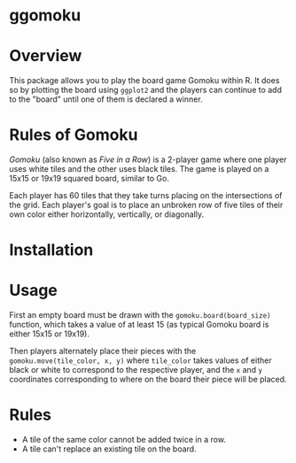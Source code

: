# ggomoku

# Overview
This package allows you to play the board game Gomoku within R. It does so by plotting the board using `ggplot2` and the players can continue to add to the "board" until one of them is declared a winner.

# Rules of Gomoku
_Gomoku_ (also known as _Five in a Row_) is a 2-player game where one player uses white tiles and the other uses black tiles. The game is played on a 15x15 or 19x19 squared board, similar to Go. 

Each player has 60 tiles that they take turns placing on the intersections of the grid. Each player's goal is to place an unbroken row of five tiles of their own color either horizontally, vertically, or diagonally. 

# Installation


# Usage
First an empty board must be drawn with the `gomoku.board(board_size)` function, which takes a value of at least 15 (as typical Gomoku board is either 15x15 or 19x19).

Then players alternately place their pieces with the `gomoku.move(tile_color, x, y)` where `tile_color` takes values of either black or white to correspond to the respective player, and the `x` and `y` coordinates corresponding to where on the board their piece will be placed. 

# Rules

* A tile of the same color cannot be added twice in a row.
* A tile can't replace an existing tile on the board. 
